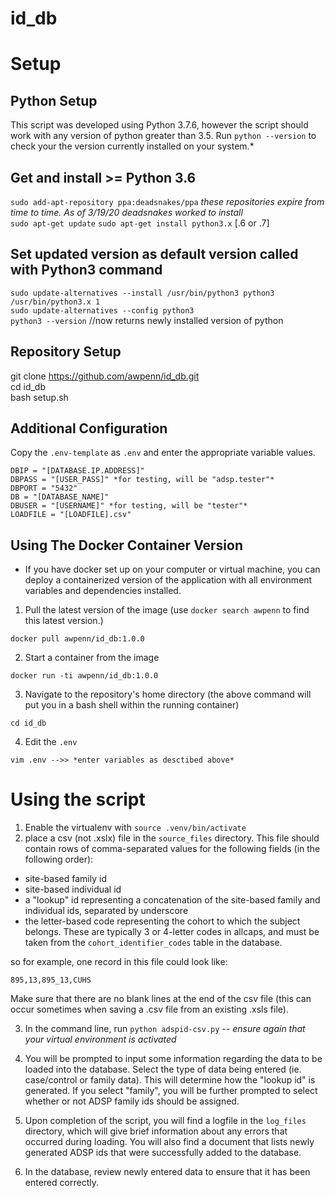 # id_db

# Setup

## Python Setup
This script was developed using Python 3.7.6, however the script should work with any version of python greater than 3.5.  Run `python --version` to check your the version currently installed on your system.*

## Get and install >= Python 3.6
`sudo add-apt-repository ppa:deadsnakes/ppa` *these repositories expire from time to time.  As of 3/19/20 deadsnakes worked to install*  
`sudo apt-get update`
`sudo apt-get install python3.x` [.6 or .7]

## Set updated version as default version called with Python3 command
`sudo update-alternatives --install /usr/bin/python3 python3 /usr/bin/python3.x 1`    
`sudo update-alternatives --config python3`  
`python3 --version` //now returns newly installed version of python  


## Repository Setup
git clone https://github.com/awpenn/id_db.git  
cd id_db  
bash setup.sh  

## Additional Configuration
Copy the `.env-template` as `.env` and enter the appropriate variable values. 
```
DBIP = "[DATABASE.IP.ADDRESS]"
DBPASS = "[USER_PASS]" *for testing, will be "adsp.tester"*
DBPORT = "5432"
DB = "[DATABASE_NAME]"
DBUSER = "[USERNAME]" *for testing, will be "tester"*
LOADFILE = "[LOADFILE].csv"
```

## Using The Docker Container Version
- If you have docker set up on your computer or virtual machine, you can deploy a containerized version of the application with all environment variables and dependencies installed. 
1. Pull the latest version of the image (use `docker search awpenn` to find this latest version.)
```
docker pull awpenn/id_db:1.0.0
```
2. Start a container from the image
```
docker run -ti awpenn/id_db:1.0.0
```
3. Navigate to the repository's home directory (the above command will put you in a bash shell within the running container)
```
cd id_db
```
4. Edit the `.env`
```
vim .env -->> *enter variables as desctibed above*
```



# Using the script
1. Enable the virtualenv with `source .venv/bin/activate`
2. place a csv (not .xslx) file in the `source_files` directory.  This file should contain rows of comma-separated values for the following fields (in the following order):
- site-based family id
- site-based individual id
- a "lookup" id representing a concatenation of the site-based family and individual ids, separated by underscore
- the letter-based code representing the cohort to which the subject belongs.  These are typically 3 or 4-letter codes in allcaps, and must be taken from the `cohort_identifier_codes` table in the database. 

so for example, one record in this file could look like:  
``` 
895,13,895_13,CUHS
```
Make sure that there are no blank lines at the end of the csv file (this can occur sometimes when saving a .csv file from an existing .xsls file).

3. In the command line, run `python adspid-csv.py` -- *ensure again that your virtual environment is activated*

4. You will be prompted to input some information regarding the data to be loaded into the database.  Select the type of data being entered (ie. case/control or family data).  This will determine how the "lookup id" is generated.  If you select "family", you will be further prompted to select whether or not ADSP family ids should be assigned.  

5. Upon completion of the script, you will find a logfile in the `log_files` directory, which will give brief information about any errors that occurred during loading.  You will also find a document that lists newly generated ADSP ids that were successfully added to the database.
6. In the database, review newly entered data to ensure that it has been entered correctly.  